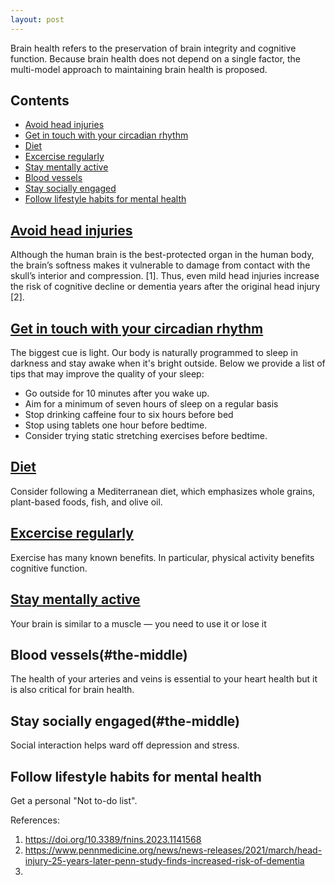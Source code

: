 ```yaml
---
layout: post
---
```


Brain health refers to the preservation of brain integrity and cognitive function. Because brain health does not depend on a single factor, the multi-model approach to maintaining brain health is proposed.

## Contents
- [Avoid head injuries](#avoid-head-injuries)
- [Get in touch with your circadian rhythm](#get-in-touch-with-your-circadian-rhythm)
- [Diet](#the-middle)
- [Excercise regularly](#excercice-regularly)
- [Stay mentally active](#the-middle)
- [Blood vessels](#the-end)
- [Stay socially engaged](#stay-socially-engaged)
- [Follow lifestyle habits for mental health](#follow-lifestyle-habits-for-mental-health)

## [Avoid head injuries](#avoid-head-injuries)

Although the human brain is the best-protected organ in the human body, the brain’s softness makes it vulnerable to damage from contact with the skull’s interior and compression. [1]. Thus, even mild head injuries increase the risk of cognitive decline or dementia years after the original head injury [2].


## [Get in touch with your circadian rhythm](#get-in-touch-with-your-circadian-rhythm)

The biggest cue is light. Our body is naturally programmed to sleep in darkness and stay awake when it's bright outside.
Below we provide a list of tips that may improve the quality of your sleep:
-   Go outside for 10 minutes after you wake up.
-   Aim for a minimum of seven hours of sleep on a regular basis
-   Stop drinking caffeine four to six hours before bed
-   Stop using tablets one hour before bedtime.
-   Consider trying static stretching exercises before bedtime.
  

## [Diet](#diet)

Consider following a Mediterranean diet, which emphasizes whole grains, plant-based foods, fish, and olive oil.


## [Excercise regularly](#excercice-regularly)

Exercise has many known benefits. In particular, physical activity benefits cognitive function.


## [Stay mentally active](#the-middle)

Your brain is similar to a muscle — you need to use it or lose it


## Blood vessels(#the-middle)

The health of your arteries and veins is essential to your heart health but it is also critical for brain health.


## Stay socially engaged(#the-middle)

Social interaction helps ward off depression and stress.


## Follow lifestyle habits for mental health

Get a personal "Not to-do list".


References:
1. https://doi.org/10.3389/fnins.2023.1141568
2. https://www.pennmedicine.org/news/news-releases/2021/march/head-injury-25-years-later-penn-study-finds-increased-risk-of-dementia
3. 



